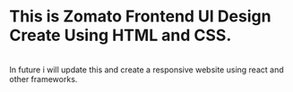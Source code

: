 # This is Zomato Frontend UI Design Create Using HTML and CSS.
<br>
<div style="font-size=40px; color=red">
   In future i will update this and create a responsive website using react and other frameworks.
</div>
